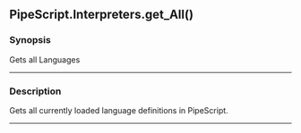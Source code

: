 PipeScript.Interpreters.get_All()
---------------------------------

### Synopsis
Gets all Languages

---

### Description

Gets all currently loaded language definitions in PipeScript.

---
